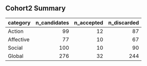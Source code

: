 ## Cohort2 Summary

| category   |   n_candidates |   n_accepted |   n_discarded |
|:-----------|---------------:|-------------:|--------------:|
| Action     |             99 |           12 |            87 |
| Affective  |             77 |           10 |            67 |
| Social     |            100 |           10 |            90 |
| Global     |            276 |           32 |           244 |